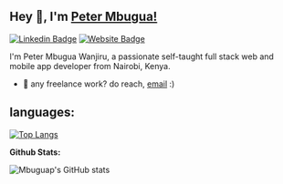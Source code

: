 ## Hey 👋, I'm [Peter Mbugua!](https://github.com/mbuguap)

[![Linkedin Badge](https://img.shields.io/badge/-LinkedIn-0e76a8?style=flat-square&logo=Linkedin&logoColor=white)](https://www.linkedin.com/in/peter-mbugua-wanjiru/)
[![Website Badge](https://img.shields.io/badge/Website-3b5998?style=flat-square&logo=google-chrome&logoColor=white)](http://portfolio-mbuguap.vercel.app/)

<!-- ![code gif](code.gif) -->
<!-- <img align="top" alt="GIF" src="code.gif" width="500" height="320" /> -->

I'm Peter Mbugua Wanjiru, a passionate self-taught full stack web and mobile app developer from Nairobi, Kenya.

- 📧 any freelance work? do reach, [email](mailto:petrmbugua@gmail.com) :)

**languages:** 
---
[![Top Langs](https://github-readme-stats.vercel.app/api/top-langs/?username=mbuguap&langs_count=8)](https://github.com/mbuguap/github-readme-stats)

**Github Stats:** 

![Mbuguap's GitHub stats](https://github-readme-stats.vercel.app/api?username=mbuguap&show_icons=true&theme=gotham)




